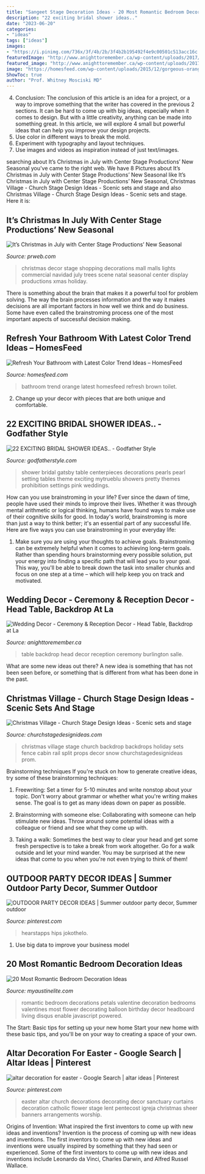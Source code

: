 ```yaml
---
title: "Sangeet Stage Decoration Ideas - 20 Most Romantic Bedroom Decoration Ideas"
description: "22 exciting bridal shower ideas.."
date: "2023-06-20"
categories:
- "ideas"
tags: ["ideas"]
images:
- "https://i.pinimg.com/736x/3f/4b/2b/3f4b2b195492f4e9c00501c513acc16c.jpg"
featuredImage: "http://www.anighttoremember.ca/wp-content/uploads/2017/12/AGP-629.jpg"
featured_image: "http://www.anighttoremember.ca/wp-content/uploads/2017/12/AGP-629.jpg"
image: "https://homesfeed.com/wp-content/uploads/2015/12/gorgeous-orange-bathroom-color-trend-idea-with-white-toilet-seat-and-brown-towel-rack-and-tile-flooring.jpg"
ShowToc: true
author: "Prof. Whitney Mosciski MD"
---
```



4. Conclusion: The conclusion of this article is an idea for a project, or a way to improve something that the writer has covered in the previous 2 sections.
It can be hard to come up with big ideas, especially when it comes to design. But with a little creativity, anything can be made into something great. In this article, we will explore 4 small but powerful ideas that can help you improve your design projects.
1. Use color in different ways to break the mold.
2. Experiment with typography and layout techniques.
3. Use images and videos as inspiration instead of just text/images.

	

		
searching about It’s Christmas in July with Center Stage Productions’ New Seasonal you've came to the right web. We have 8 Pictures about It’s Christmas in July with Center Stage Productions’ New Seasonal like It’s Christmas in July with Center Stage Productions’ New Seasonal, Christmas Village - Church Stage Design Ideas - Scenic sets and stage and also Christmas Village - Church Stage Design Ideas - Scenic sets and stage. Here it is:
		
    
## It’s Christmas In July With Center Stage Productions’ New Seasonal

<img loading=lazy src="http://ww1.prweb.com/prfiles/2013/07/17/10940593/Willowbrook1.jpg" onerror="this.onerror=null;this.src='https://tse2.mm.bing.net/th?id=OIP.L_TG-cmOYH1N9dvl1e35wwHaLH&amp;pid=15.1';" alt="It’s Christmas in July with Center Stage Productions’ New Seasonal">

_Source: prweb.com_

>christmas decor stage shopping decorations mall malls lights commercial navidad july trees scene natal seasonal center display productions xmas holiday. 

	

There is something about the brain that makes it a powerful tool for problem solving. The way the brain processes information and the way it makes decisions are all important factors in how well we think and do business. Some have even called the brainstroming process one of the most important aspects of successful decision making.

    
## Refresh Your Bathroom With Latest Color Trend Ideas – HomesFeed

<img loading=lazy src="https://homesfeed.com/wp-content/uploads/2015/12/gorgeous-orange-bathroom-color-trend-idea-with-white-toilet-seat-and-brown-towel-rack-and-tile-flooring.jpg" onerror="this.onerror=null;this.src='https://tse4.mm.bing.net/th?id=OIP.4P805aH_tuVSlcTP6rbqSgHaLE&amp;pid=15.1';" alt="Refresh Your Bathroom with Latest Color Trend Ideas – HomesFeed">

_Source: homesfeed.com_

>bathroom trend orange latest homesfeed refresh brown toilet. 

	

2. Change up your decor with pieces that are both unique and comfortable.

    
## 22 EXCITING BRIDAL SHOWER IDEAS.. - Godfather Style

<img loading=lazy src="http://godfatherstyle.com/wp-content/uploads/2016/01/bridal-shower-ideas-....6.jpg" onerror="this.onerror=null;this.src='https://tse3.mm.bing.net/th?id=OIP.jK3Blv1tfHqQNpqzXE-xuQHaLH&amp;pid=15.1';" alt="22 EXCITING BRIDAL SHOWER IDEAS.. - Godfather Style">

_Source: godfatherstyle.com_

>shower bridal gatsby table centerpieces decorations pearls pearl setting tables theme exciting mytrueblu showers pretty themes prohibition settings pink weddings. 

	

How can you use brainstroming in your life?
Ever since the dawn of time, people have used their minds to improve their lives. Whether it was through mental arithmetic or logical thinking, humans have found ways to make use of their cognitive skills for good. In today's world, brainstroming is more than just a way to think better; it's an essential part of any successful life. Here are five ways you can use brainstroming in your everyday life: 
1) Make sure you are using your thoughts to achieve goals. Brainstroming can be extremely helpful when it comes to achieving long-term goals. Rather than spending hours brainstorming every possible solution, put your energy into finding a specific path that will lead you to your goal. This way, you'll be able to break down the task into smaller chunks and focus on one step at a time – which will help keep you on track and motivated.

    
## Wedding Decor - Ceremony &amp; Reception Decor - Head Table, Backdrop At La

<img loading=lazy src="http://www.anighttoremember.ca/wp-content/uploads/2017/12/AGP-629.jpg" onerror="this.onerror=null;this.src='https://tse2.mm.bing.net/th?id=OIP.OHs37A6lGgTGrGDR5T2IvAHaE8&amp;pid=15.1';" alt="Wedding Decor - Ceremony &amp; Reception Decor - Head Table, Backdrop at La">

_Source: anighttoremember.ca_

>table backdrop head decor reception ceremony burlington salle. 

	

What are some new ideas out there?
A new idea is something that has not been seen before, or something that is different from what has been done in the past.

    
## Christmas Village - Church Stage Design Ideas - Scenic Sets And Stage

<img loading=lazy src="https://churchstagedesignideas.com/wp-content/uploads/2013/08/noid-DSC_0049.jpg" onerror="this.onerror=null;this.src='https://tse4.mm.bing.net/th?id=OIP.2TLlctv-9cFfVNsP-mlC_gHaE8&amp;pid=15.1';" alt="Christmas Village - Church Stage Design Ideas - Scenic sets and stage">

_Source: churchstagedesignideas.com_

>christmas village stage church backdrop backdrops holiday sets fence cabin rail split props decor snow churchstagedesignideas prom. 

	

Brainstorming techniques
If you're stuck on how to generate creative ideas, try some of these brainstorming techniques:
1. Freewriting: Set a timer for 5-10 minutes and write nonstop about your topic. Don't worry about grammar or whether what you're writing makes sense. The goal is to get as many ideas down on paper as possible.

2. Brainstorming with someone else: Collaborating with someone can help stimulate new ideas. Throw around some potential ideas with a colleague or friend and see what they come up with.

3. Taking a walk: Sometimes the best way to clear your head and get some fresh perspective is to take a break from work altogether. Go for a walk outside and let your mind wander. You may be surprised at the new ideas that come to you when you're not even trying to think of them!

    
## OUTDOOR PARTY DECOR IDEAS | Summer Outdoor Party Decor, Summer Outdoor

<img loading=lazy src="https://i.pinimg.com/736x/3f/4b/2b/3f4b2b195492f4e9c00501c513acc16c.jpg" onerror="this.onerror=null;this.src='https://tse2.mm.bing.net/th?id=OIP.tKsxiWtEvfwKLIPPRL_NyQHaLH&amp;pid=15.1';" alt="OUTDOOR PARTY DECOR IDEAS | Summer outdoor party decor, Summer outdoor">

_Source: pinterest.com_

>hearstapps hips jokothelo. 

	

1. Use big data to improve your business model

    
## 20 Most Romantic Bedroom Decoration Ideas

<img loading=lazy src="http://www.myaustinelite.com/wp-content/uploads/2015/06/most-romantic-bedrooms-with-balloon-on-headboard-and-flower-petals-683x1024.jpg" onerror="this.onerror=null;this.src='https://tse3.mm.bing.net/th?id=OIP.UYP2d1ipVbiztBSULbJuIAHaLG&amp;pid=15.1';" alt="20 Most Romantic Bedroom Decoration Ideas">

_Source: myaustinelite.com_

>romantic bedroom decorations petals valentine decoration bedrooms valentines most flower decorating balloon birthday decor headboard living disqus enable javascript powered. 

	

The Start: Basic tips for setting up your new home
Start your new home with these basic tips, and you'll be on your way to creating a space of your own.

    
## Altar Decoration For Easter - Google Search | Altar Ideas | Pinterest

<img loading=lazy src="https://s-media-cache-ak0.pinimg.com/736x/6a/5e/6e/6a5e6e132159fbd1e92a4a7d1771a39a.jpg" onerror="this.onerror=null;this.src='https://tse4.mm.bing.net/th?id=OIP.dnEnwpNsucz4qDwoP4hKcgHaMY&amp;pid=15.1';" alt="altar decoration for easter - Google Search | altar ideas | Pinterest">

_Source: pinterest.com_

>easter altar church decorations decorating decor sanctuary curtains decoration catholic flower stage lent pentecost igreja christmas sheer banners arrangements worship. 

	

Origins of Invention: What inspired the first inventors to come up with new ideas and inventions?
Invention is the process of coming up with new ideas and inventions. The first inventors to come up with new ideas and inventions were usually inspired by something that they had seen or experienced. Some of the first inventors to come up with new ideas and inventions include Leonardo da Vinci, Charles Darwin, and Alfred Russel Wallace.

